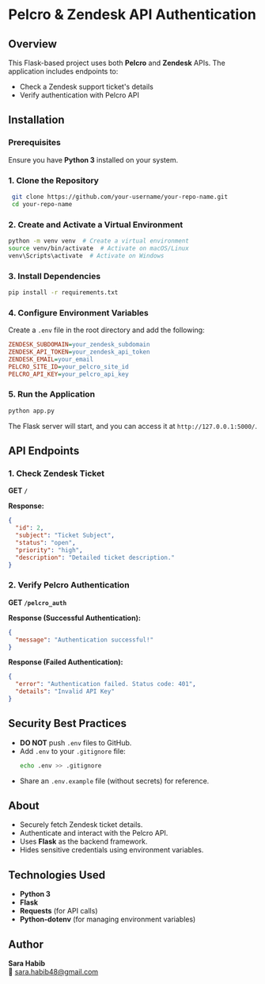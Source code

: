 # Pelcro & Zendesk API Authentication

## Overview
This Flask-based project uses both **Pelcro** and **Zendesk** APIs. The application includes endpoints to:
- Check a Zendesk support ticket's details
- Verify authentication with Pelcro API

## Installation
### Prerequisites
Ensure you have **Python 3** installed on your system.

### 1. Clone the Repository
```bash
 git clone https://github.com/your-username/your-repo-name.git
 cd your-repo-name
```

### 2. Create and Activate a Virtual Environment
```bash
python -m venv venv  # Create a virtual environment
source venv/bin/activate  # Activate on macOS/Linux
venv\Scripts\activate  # Activate on Windows
```

### 3. Install Dependencies
```bash
pip install -r requirements.txt
```

### 4. Configure Environment Variables
Create a `.env` file in the root directory and add the following:
```ini
ZENDESK_SUBDOMAIN=your_zendesk_subdomain
ZENDESK_API_TOKEN=your_zendesk_api_token
ZENDESK_EMAIL=your_email
PELCRO_SITE_ID=your_pelcro_site_id
PELCRO_API_KEY=your_pelcro_api_key
```

### 5. Run the Application
```bash
python app.py
```

The Flask server will start, and you can access it at `http://127.0.0.1:5000/`.

## API Endpoints
### 1. Check Zendesk Ticket
**GET `/`**

**Response:**
```json
{
  "id": 2,
  "subject": "Ticket Subject",
  "status": "open",
  "priority": "high",
  "description": "Detailed ticket description."
}
```

### 2. Verify Pelcro Authentication
**GET `/pelcro_auth`**

**Response (Successful Authentication):**
```json
{
  "message": "Authentication successful!"
}
```

**Response (Failed Authentication):**
```json
{
  "error": "Authentication failed. Status code: 401",
  "details": "Invalid API Key"
}
```

## Security Best Practices
- **DO NOT** push `.env` files to GitHub.
- Add `.env` to your `.gitignore` file:
  ```bash
  echo .env >> .gitignore
  ```
- Share an `.env.example` file (without secrets) for reference.

## About
- Securely fetch Zendesk ticket details.
- Authenticate and interact with the Pelcro API.
- Uses **Flask** as the backend framework.
- Hides sensitive credentials using environment variables.

## Technologies Used
- **Python 3**
- **Flask**
- **Requests** (for API calls)
- **Python-dotenv** (for managing environment variables)

## Author
**Sara Habib**  
📧 [sara.habib48@gmail.com](mailto:sara.habib48@gmail.com)

